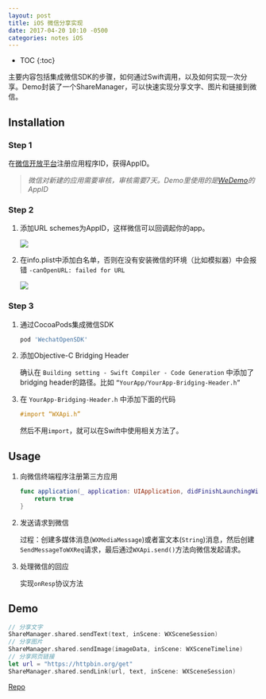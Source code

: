 ```yaml
---
layout: post
title: iOS 微信分享实现
date: 2017-04-20 10:10 -0500
categories: notes iOS
---
```


* TOC
{:toc}

主要内容包括集成微信SDK的步骤，如何通过Swift调用，以及如何实现一次分享。Demo封装了一个ShareManager，可以快速实现分享文字、图片和链接到微信。

## Installation

### Step 1

在[微信开放平台](https://open.weixin.qq.com/)注册应用程序ID，获得AppID。

>  *微信对新建的应用需要审核，审核需要7天。Demo里使用的是[WeDemo](https://github.com/Tencent/WeDemo)的AppID*

### Step 2

1. 添加URL schemes为AppID，这样微信可以回调起你的app。

   ![](https://ww1.sinaimg.cn/large/006tNbRwgy1fea42f8zsjj318505gdgd.jpg)

2. 在info.plist中添加白名单，否则在没有安装微信的环境（比如模拟器）中会报错 `-canOpenURL: failed for URL`

   ![](https://ww4.sinaimg.cn/large/006tNbRwgy1fea42e7pg9j30mk01qdfx.jpg)

### Step 3

1. 通过CocoaPods集成微信SDK

   ```bash
   pod 'WechatOpenSDK'
   ```

2. 添加Objective-C Bridging Header

   确认在 `Building setting - Swift Compiler - Code Generation` 中添加了bridging header的路径。比如 `“YourApp/YourApp-Bridging-Header.h”`

3. 在 `YourApp-Bridging-Header.h` 中添加下面的代码


   ```objective-c
   #import “WXApi.h”
   ```

   然后不用`import`，就可以在Swift中使用相关方法了。

## Usage

1. 向微信终端程序注册第三方应用

   ```swift
   func application(_ application: UIApplication, didFinishLaunchingWithOptions launchOptions: [UIApplicationLaunchOptionsKey: Any]?) -> Bool {        		WXApi.registerApp("APP-ID")
       return true
   }
   ```

2. 发送请求到微信

   过程：创建多媒体消息(`WXMediaMessage`)或者富文本(`String`)消息，然后创建`SendMessageToWXReq`请求，最后通过`WXApi.send()`方法向微信发起请求。

3. 处理微信的回应

   实现`onResp`协议方法

## Demo

```swift
// 分享文字
ShareManager.shared.sendText(text, inScene: WXSceneSession)
// 分享图片
ShareManager.shared.sendImage(imageData, inScene: WXSceneTimeline)
// 分享网页链接
let url = "https://httpbin.org/get"
ShareManager.shared.sendLink(url, text, inScene: WXSceneSession)
```

[Repo](https://github.com/zchan0/WechatShareDemo)

